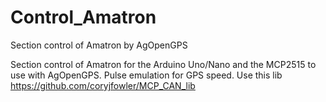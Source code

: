 # Control_Amatron
Section control of Amatron by AgOpenGPS


Section control of Amatron for the Arduino Uno/Nano and the MCP2515 to use with AgOpenGPS. Pulse emulation for GPS speed.
Use this lib https://github.com/coryjfowler/MCP_CAN_lib
